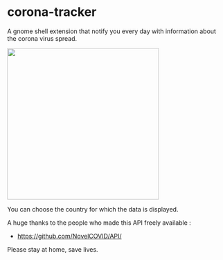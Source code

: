# corona-tracker
A gnome shell extension that notify you every day with information about the corona virus spread.


<img height="350" src="https://raw.githubusercontent.com/lachhebo/corona-tracker/master/resources/covid.png" />


You can choose the country for which the data is displayed. 

A huge thanks to the people who made this API freely available : 
- https://github.com/NovelCOVID/API/


Please stay at home, save lives. 
